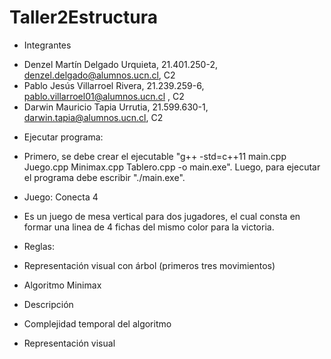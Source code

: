 # Taller2Estructura

* Integrantes

- Denzel Martín Delgado Urquieta, 21.401.250-2, denzel.delgado@alumnos.ucn.cl, C2
- Pablo Jesús Villarroel Rivera, 21.239.259-6, pablo.villarroel01@alumnos.ucn.cl , C2
- Darwin Mauricio Tapia Urrutia, 21.599.630-1, darwin.tapia@alumnos.ucn.cl, C2

* Ejecutar programa:

- Primero, se debe crear el ejecutable "g++ -std=c++11 main.cpp Juego.cpp Minimax.cpp Tablero.cpp -o main.exe". Luego, para ejecutar el programa debe escribir "./main.exe".

* Juego: Conecta 4

- Es un juego de mesa vertical para dos jugadores, el cual consta en formar una linea de 4 fichas del mismo color para la victoria.

- Reglas:

- Representación visual con árbol (primeros tres movimientos)

* Algoritmo Minimax

- Descripción

- Complejidad temporal del algoritmo

- Representación visual
